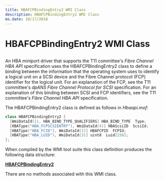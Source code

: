 ```yaml
---
title: HBAFCPBindingEntry2 WMI Class
description: HBAFCPBindingEntry2 WMI Class
ms.date: 10/17/2018
---
```


# HBAFCPBindingEntry2 WMI Class


## <span id="ddk_hbafcpbindingentry2_wmi_class_kr"></span><span id="DDK_HBAFCPBINDINGENTRY2_WMI_CLASS_KR"></span>


An HBA miniport driver that supports the T11 committee's *Fibre Channel HBA API* specification uses the HBAFCPBindingEntry2 class to define a binding between the information that the operating system uses to identify a logical unit on a SCSI device and the Fibre Channel protocol (FCP) identifier for the logical unit. For an explanation of the FCP, see the T11 committee's *dpANS Fibre Channel Protocol for SCSI* specification. For an explanation of this binding between SCSI and FCP identifiers, see the T11 committee's *Fibre Channel HBA API* specification.

The HBAFCPBindingEntry2 class is defined as follows in *Hbaapi.mof*:

```cpp
class HBAFCPBindingEntry2 {
  [WmiDataId(1), HBA_BIND_TYPE_QUALIFIERS] HBA_BIND_TYPE  Type;
  [HBAType("HBA_FCPSCSIENTRY"), WmiDataId(4)] HBAScsiID  ScsiId;
  [HBAType("HBA_FCID"), WmiDataId(2)] HBAFCPID  FCPId;
  [HBAType("HBA_LUID"), WmiDataId(3)] uint8  Luid[256];
};
```

When compiled by the WMI tool suite this class definition produces the following data structure:

[**HBAFCPBindingEntry2**](/windows-hardware/drivers/ddi/hbapiwmi/ns-hbapiwmi-_hbafcpbindingentry2)

There are no methods associated with this WMI class.

 

